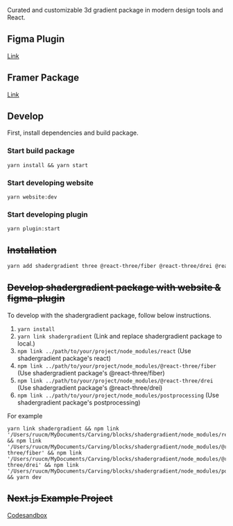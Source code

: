 Curated and customizable 3d gradient package in modern design tools and React.

## Figma Plugin

[Link]()

## Framer Package

[Link](https://framer.com/projects/ShaderGradient--7fmA9c0AApv3vyjCPpS3-emceg)

## Develop

First, install dependencies and build package.

### Start build package
```
yarn install && yarn start
```

### Start developing website
```
yarn website:dev
```

### Start developing plugin
```
yarn plugin:start
```


## ~~Installation~~

```sh
yarn add shadergradient three @react-three/fiber @react-three/drei @react-three/postprocessing
```

## ~~Develop shadergradient package with website & figma-plugin~~

To develop with the shadergradient package, follow below instructions.

1. `yarn install`
1. `yarn link shadergradient` (Link and replace shadergradient package to local.)
1. `npm link ../path/to/your/project/node_modules/react` (Use shadergradient package's react)
1. `npm link ../path/to/your/project/node_modules/@react-three/fiber` (Use shadergradient package's @react-three/fiber)
1. `npm link ../path/to/your/project/node_modules/@react-three/drei` (Use shadergradient package's @react-three/drei)
1. `npm link ../path/to/your/project/node_modules/postprocessing` (Use shadergradient package's postprocessing)

For example

```
yarn link shadergradient && npm link '/Users/ruucm/MyDocuments/Carving/blocks/shadergradient/node_modules/react' && npm link '/Users/ruucm/MyDocuments/Carving/blocks/shadergradient/node_modules/@react-three/fiber' && npm link '/Users/ruucm/MyDocuments/Carving/blocks/shadergradient/node_modules/@react-three/drei' && npm link '/Users/ruucm/MyDocuments/Carving/blocks/shadergradient/node_modules/postprocessing' && yarn dev
```

## ~~Next.js Example Project~~

[Codesandbox](https://codesandbox.io/s/optimistic-benji-pw64i)
